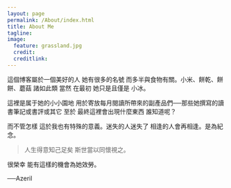 ```yaml
---
layout: page
permalink: /About/index.html  
title: About Me
tagline:   
image:
  feature: grassland.jpg  
  credit:  
  creditlink:  
---
```



這個博客屬於一個美好的人 她有很多的名號 而多半與食物有關。小米、餅乾、餅餅、蘑菇 諸如此類 當然 在最初 她只是且僅是 小冰。

這裡是属于她的小小園地 用於寄放每月閱讀所帶來的副產品們──那些她撰寫的讀書筆記或書評或其它 至於 最終這裡會出現什麼東西 誰知道呢？

而不管怎樣 這於我也有特殊的意義。迷失的人迷失了 相逢的人會再相逢。是為紀念。

> 人生得意知己足矣 斯世當以同懷視之。

很榮幸 能有這樣的機會為她效勞。

──Azeril
